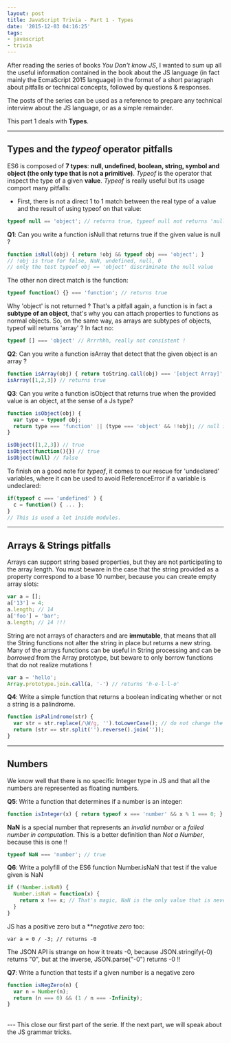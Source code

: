 ```yaml
---
layout: post
title: JavaScript Trivia - Part 1 - Types
date: '2015-12-03 04:16:25'
tags:
- javascript
- trivia
---
```


After reading the series of books *You Don't know JS*, I wanted to sum up all the useful information contained in the book about the JS language (in fact mainly the EcmaScript 2015 language) in the format of a short paragraph about pitfalls or technical concepts, followed by questions & responses.

The posts of the series can be used as a reference to prepare any technical interview about the JS language, or as a simple remainder.

This part 1 deals with **Types**.

---
## Types and the *typeof* operator pitfalls

ES6 is composed of **7 types**: **null, undefined, boolean, string, symbol and object (the only type that is not a primitive)**. *Typeof* is the operator that inspect the type of a given **value**. *Typeof* is really useful but its usage comport many pitfalls: 

- First, there is not a direct 1 to 1 match between the real type of a value and the result of using typeof on that value:
  
```javascript
typeof null == 'object'; // returns true, typeof null not returns 'null' !!!
```

**Q1**: Can you write a function isNull that returns true if the given value is null ?

```javascript
function isNull(obj) { return !obj && typeof obj === 'object'; }
// !obj is true for false, NaN, undefined, null, 0
// only the test typeof obj == 'object' discriminate the null value
```

The other non direct match is the function:

```javascript
typeof function() {} === 'function'; // returns true
```
Why 'object' is not returned ? That's a pitfall again, a function is in fact a **subtype of an object**, that's why you can attach properties to functions as normal objects. So, on the same way, as arrays are subtypes of objects, typeof will returns 'array' ? In fact no:

```javascript
typeof [] === 'object' // Rrrrhhh, really not consistent !
```

**Q2**: Can you write a function isArray that detect that the given object is an array ?

```javascript
function isArray(obj) { return toString.call(obj) === '[object Array]'; }
isArray([1,2,3]) // returns true
``` 

**Q3**: Can you write a function isObject that returns true when the provided value is an object, at the sense of a Js type?

```javascript
function isObject(obj) {
  var type = typeof obj;
  return type === 'function' || (type === 'object' && !!obj); // null is recognizes as an object but is falsy
}

isObject([1,2,3]) // true
isObject(function(){}) // true
isObject(null) // false
```

To finish on a good note for *typeof*, it comes to our rescue for 'undeclared' variables, where it can be used to avoid ReferenceError if a variable is undeclared:

```javascript
if(typeof c === 'undefined' ) {
  c = function() { ... };
} 
// This is used a lot inside modules.
```

---
## Arrays & Strings pitfalls

Arrays can support string based properties, but they are not participating to the array length. You must beware in the case that the string provided as a property correspond to a base 10 number, because you can create empty array slots:

```javascript
var a = [];
a['13'] = 4;
a.length; // 14
a['foo'] = 'bar';
a.length; // 14 !!!
```

String are not arrays of characters and are **immutable**, that means that all the String functions not alter the string in place but returns a new string. Many of the arrays functions can be useful in String processing and can be *borrowed* from the Array prototype, but beware to only borrow functions that do not realize mutations !

```javascript
var a = 'hello';
Array.prototype.join.call(a, '-') // returns 'h-e-l-l-o'
```

**Q4**: Write a simple function that returns a boolean indicating whether or not a string is a palindrome.

```javascript
function isPalindrome(str) {
  var str = str.replace(/\W/g, '').toLowerCase(); // do not change the value of str in place
  return (str == str.split('').reverse().join(''));
}
``` 

---
## Numbers

We know well that there is no specific Integer type in JS and that all the numbers are represented as floating numbers.

**Q5**: Write a function that determines if a number is an integer:

```javascript
function isInteger(x) { return typeof x === 'number' && x % 1 === 0; }
``` 

**NaN** is a special number that represents an *invalid number* or a *failed number in computation*. This is a better definition than *Not a Number*, because this is one !!

```javascript
typeof NaN === 'number'; // true
```

**Q6**: Write a polyfill of the ES6 function Number.isNaN that test if the value given is NaN

```javascript
if (!Number.isNaN) {
  Number.isNaN = function(x) {
    return x !== x; // That's magic, NaN is the only value that is never equal to itself 
  }
}
```

JS has a positive zero but a ***negative zero* too:

```javacript
var a = 0 / -3; // returns -0
```

The JSON API is strange on how it treats -0, because JSON.stringify(-0) returns "0", but at the inverse, JSON.parse("-0") returns -0 !!

**Q7**: Write a function that tests if a given number is a negative zero

```javascript
function isNegZero(n) {
  var n = Number(n);
  return (n === 0) && (1 / n === -Infinity);
}
```
<br/>
---
This close our first part of the serie. If the next part, we will speak about the JS grammar tricks.